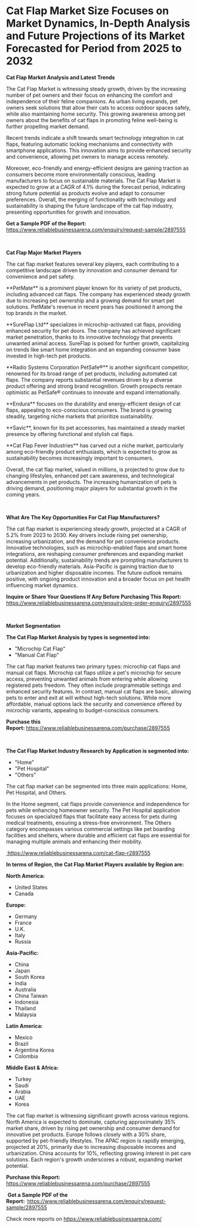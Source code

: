 <p><h1>Cat Flap Market Size Focuses on Market Dynamics, In-Depth Analysis and Future Projections of its Market Forecasted for Period from 2025 to 2032</h1></p><p><strong>Cat Flap Market Analysis and Latest Trends</strong></p>
<p><p>The Cat Flap Market is witnessing steady growth, driven by the increasing number of pet owners and their focus on enhancing the comfort and independence of their feline companions. As urban living expands, pet owners seek solutions that allow their cats to access outdoor spaces safely, while also maintaining home security. This growing awareness among pet owners about the benefits of cat flaps in promoting feline well-being is further propelling market demand.</p><p>Recent trends indicate a shift towards smart technology integration in cat flaps, featuring automatic locking mechanisms and connectivity with smartphone applications. This innovation aims to provide enhanced security and convenience, allowing pet owners to manage access remotely.</p><p>Moreover, eco-friendly and energy-efficient designs are gaining traction as consumers become more environmentally conscious, leading manufacturers to focus on sustainable materials. The Cat Flap Market is expected to grow at a CAGR of 4.1% during the forecast period, indicating strong future potential as products evolve and adapt to consumer preferences. Overall, the merging of functionality with technology and sustainability is shaping the future landscape of the cat flap industry, presenting opportunities for growth and innovation.</p></p>
<p><strong>Get a Sample PDF of the Report:&nbsp;</strong> <a href="https://www.reliablebusinessarena.com/enquiry/request-sample/2897555?utm_campaign=3009&utm_medium=2&utm_source=Github&utm_content=ia&utm_term=15032025&utm_id=cat-flap">https://www.reliablebusinessarena.com/enquiry/request-sample/2897555</a></p>
<p>&nbsp;</p>
<p><strong>Cat Flap Major Market Players</strong></p>
<p><p>The cat flap market features several key players, each contributing to a competitive landscape driven by innovation and consumer demand for convenience and pet safety. </p><p>**PetMate** is a prominent player known for its variety of pet products, including advanced cat flaps. The company has experienced steady growth due to increasing pet ownership and a growing demand for smart pet solutions. PetMate's revenue in recent years has positioned it among the top brands in the market.</p><p>**SureFlap Ltd** specializes in microchip-activated cat flaps, providing enhanced security for pet doors. The company has achieved significant market penetration, thanks to its innovative technology that prevents unwanted animal access. SureFlap is poised for further growth, capitalizing on trends like smart home integration and an expanding consumer base invested in high-tech pet products.</p><p>**Radio Systems Corporation PetSafe®** is another significant competitor, renowned for its broad range of pet products, including automated cat flaps. The company reports substantial revenues driven by a diverse product offering and strong brand recognition. Growth prospects remain optimistic as PetSafe® continues to innovate and expand internationally.</p><p>**Endura** focuses on the durability and energy-efficient design of cat flaps, appealing to eco-conscious consumers. The brand is growing steadily, targeting niche markets that prioritize sustainability.</p><p>**Savic**, known for its pet accessories, has maintained a steady market presence by offering functional and stylish cat flaps. </p><p>**Cat Flap Fever Industries** has carved out a niche market, particularly among eco-friendly product enthusiasts, which is expected to grow as sustainability becomes increasingly important to consumers.</p><p>Overall, the cat flap market, valued in millions, is projected to grow due to changing lifestyles, enhanced pet care awareness, and technological advancements in pet products. The increasing humanization of pets is driving demand, positioning major players for substantial growth in the coming years.</p></p>
<p>&nbsp;</p>
<p><strong>What Are The Key Opportunities For Cat Flap Manufacturers?</strong></p>
<p><p>The cat flap market is experiencing steady growth, projected at a CAGR of 5.2% from 2023 to 2030. Key drivers include rising pet ownership, increasing urbanization, and the demand for pet convenience products. Innovative technologies, such as microchip-enabled flaps and smart home integrations, are reshaping consumer preferences and expanding market potential. Additionally, sustainability trends are prompting manufacturers to develop eco-friendly materials. Asia-Pacific is gaining traction due to urbanization and higher disposable incomes. The future outlook remains positive, with ongoing product innovation and a broader focus on pet health influencing market dynamics.</p></p>
<p><strong>Inquire or Share Your Questions If Any Before Purchasing This Report:</strong> <a href="https://www.reliablebusinessarena.com/enquiry/pre-order-enquiry/2897555?utm_campaign=3009&utm_medium=2&utm_source=Github&utm_content=ia&utm_term=15032025&utm_id=cat-flap">https://www.reliablebusinessarena.com/enquiry/pre-order-enquiry/2897555</a></p>
<p>&nbsp;</p>
<p><strong>Market Segmentation</strong></p>
<p><strong>The Cat Flap Market Analysis by types is segmented into:</strong></p>
<p><ul><li>"Microchip Cat Flap"</li><li>"Manual Cat Flap"</li></ul></p>
<p><p>The cat flap market features two primary types: microchip cat flaps and manual cat flaps. Microchip cat flaps utilize a pet's microchip for secure access, preventing unwanted animals from entering while allowing registered pets freedom. They often include programmable settings and enhanced security features. In contrast, manual cat flaps are basic, allowing pets to enter and exit at will without high-tech solutions. While more affordable, manual options lack the security and convenience offered by microchip variants, appealing to budget-conscious consumers.</p></p>
<p><strong>Purchase this Report:&nbsp;</strong><a href="https://www.reliablebusinessarena.com/purchase/2897555?utm_campaign=3009&utm_medium=2&utm_source=Github&utm_content=ia&utm_term=15032025&utm_id=cat-flap">https://www.reliablebusinessarena.com/purchase/2897555</a></p>
<p>&nbsp;</p>
<p><strong>The Cat Flap Market Industry Research by Application is segmented into:</strong></p>
<p><ul><li>"Home"</li><li>"Pet Hospital"</li><li>"Others"</li></ul></p>
<p><p>The cat flap market can be segmented into three main applications: Home, Pet Hospital, and Others. </p><p>In the Home segment, cat flaps provide convenience and independence for pets while enhancing homeowner security. The Pet Hospital application focuses on specialized flaps that facilitate easy access for pets during medical treatments, ensuring a stress-free environment. The Others category encompasses various commercial settings like pet boarding facilities and shelters, where durable and efficient cat flaps are essential for managing multiple animals and enhancing their mobility.</p></p>
<p><a href="https://www.reliablebusinessarena.com/cat-flap-r2897555?utm_campaign=3009&utm_medium=2&utm_source=Github&utm_content=ia&utm_term=15032025&utm_id=cat-flap">&nbsp;https://www.reliablebusinessarena.com/cat-flap-r2897555</a></p>
<p><strong>In terms of Region, the Cat Flap Market Players available by Region are:</strong></p>
<p>
    <p> <strong> North America: </strong>
        <ul>
            <li>United States</li>
            <li>Canada</li>
        </ul>
        </p> 
    <p> <strong> Europe: </strong>
        <ul>
            <li>Germany</li>
            <li>France</li>
            <li>U.K.</li>
            <li>Italy</li>
            <li>Russia</li>
        </ul>
        </p> 
    <p> <strong> Asia-Pacific: </strong>
        <ul>
            <li>China</li>
            <li>Japan</li>
            <li>South Korea</li>
            <li>India</li>
            <li>Australia</li>
            <li>China Taiwan</li>
            <li>Indonesia</li>
            <li>Thailand</li>
            <li>Malaysia</li>
        </ul>
        </p> 
    <p> <strong> Latin America: </strong>
        <ul>
            <li>Mexico</li>
            <li>Brazil</li>
            <li>Argentina Korea</li>
            <li>Colombia</li>
        </ul>
        </p> 
    <p> <strong> Middle East & Africa: </strong>
        <ul>
            <li>Turkey</li>
            <li>Saudi</li>
            <li>Arabia</li>
            <li>UAE</li>
            <li>Korea</li>
        </ul>
    </p>
    </p>
<p><p>The cat flap market is witnessing significant growth across various regions. North America is expected to dominate, capturing approximately 35% market share, driven by rising pet ownership and consumer demand for innovative pet products. Europe follows closely with a 30% share, supported by pet-friendly lifestyles. The APAC region is rapidly emerging, projected at 20%, primarily due to increasing disposable incomes and urbanization. China accounts for 10%, reflecting growing interest in pet care solutions. Each region's growth underscores a robust, expanding market potential.</p></p>
<p><strong>Purchase this Report: </strong><a href="https://www.reliablebusinessarena.com/purchase/2897555?utm_campaign=3009&utm_medium=2&utm_source=Github&utm_content=ia&utm_term=15032025&utm_id=cat-flap">https://www.reliablebusinessarena.com/purchase/2897555</a></p>
<p>&nbsp;<strong>Get a Sample PDF of the Report:&nbsp;&nbsp;</strong><a href="https://www.reliablebusinessarena.com/enquiry/request-sample/2897555?utm_campaign=3009&utm_medium=2&utm_source=Github&utm_content=ia&utm_term=15032025&utm_id=cat-flap">https://www.reliablebusinessarena.com/enquiry/request-sample/2897555</a></p>
<p><strong></strong></p>
<p>Check more reports on <a href="https://www.reliablebusinessarena.com/?utm_campaign=3009&utm_medium=2&utm_source=Github&utm_content=ia&utm_term=15032025&utm_id=cat-flap">https://www.reliablebusinessarena.com/</a></p>